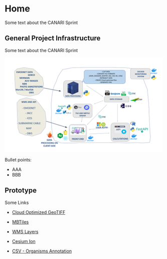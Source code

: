 # Home

Some text about the CANARI Sprint

## General Project Infrastructure

Some text about the CANARI Sprint

![Project Schema](assets/project_schema.png)


Bullet points:

- AAA
- BBB

## Prototype

Some Links

- [Cloud Optimized GeoTIFF](cog.md)

- [MBTiles](mbtiles.md)

- [WMS Layers](wms.md)

- [Cesium Ion](cesium_ion.md)

- [CSV - Organisms Annotation](photos.md)
